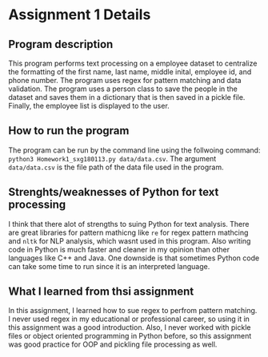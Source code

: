 # Assignment 1 Details

## Program description
This program performs text processing on a employee dataset to centralize the formatting of the first name, last name, middle inital, employee id, and phone number. The program uses regex for pattern matching and data validation. The program uses a person class to save the people in the dataset and saves them in a dictionary that is then saved in a pickle file. Finally, the employee list is displayed to the user.

## How to run the program
The program can be run by the command line using the follwoing command: ```python3 Homework1_sxg180113.py data/data.csv```. The argument ```data/data.csv``` is the file path of the data file used in the program.

## Strenghts/weaknesses of Python for text processing
I think that there alot of strengths to suing Python for text analysis. There are great libraries for pattern mathicng like ```re``` for regex pattern mathcing and ```nltk``` for NLP analysis, which wasnt used in this program. Also writing code in Python is much faster and cleaner in my opinion than other languages like C++ and Java. One downside is that sometimes Python code can take some time to run since it is an interpreted language.

## What I learned from thsi assignment
In this assignment, I learned how to sue regex to perfrom pattern matching. I never used regex in my educational or professional career, so using it in this assignment was a good introduction. Also, I never worked with pickle files or object oriented programming in Python before, so this assignment was good practice for OOP and pickling file processing as well.
